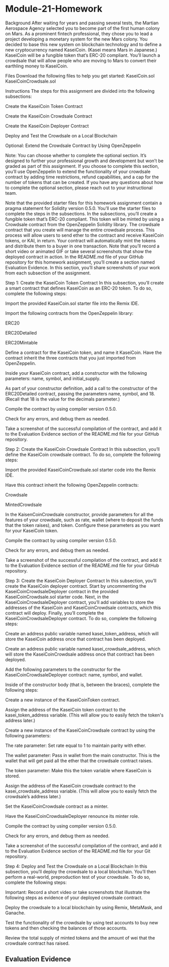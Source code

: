 # Module-21-Homework

Background
After waiting for years and passing several tests, the Martian Aerospace Agency selected you to become part of the first human colony on Mars. As a prominent fintech professional, they chose you to lead a project developing a monetary system for the new Mars colony. You decided to base this new system on blockchain technology and to define a new cryptocurrency named KaseiCoin. (Kasei means Mars in Japanese.)
KaseiCoin will be a fungible token that’s ERC-20 compliant. You’ll launch a crowdsale that will allow people who are moving to Mars to convert their earthling money to KaseiCoin.

Files
Download the following files to help you get started:
KaseiCoin.sol
KaseiCoinCrowdsale.sol

Instructions
The steps for this assignment are divided into the following subsections:


Create the KaseiCoin Token Contract


Create the KaseiCoin Crowdsale Contract


Create the KaseiCoin Deployer Contract


Deploy and Test the Crowdsale on a Local Blockchain


Optional: Extend the Crowdsale Contract by Using OpenZeppelin

Note: You can choose whether to complete the optional section. It’s designed to further your professional growth and development but won’t be graded as part of this assignment. If you choose to complete this section, you’ll use OpenZeppelin to extend the functionality of your crowdsale contract by adding time restrictions, refund capabilities, and a cap for the number of tokens that can be created. If you have any questions about how to complete the optional section, please reach out to your instructional team.



Note that the provided starter files for this homework assignment contain a pragma statement for Solidity version 0.5.0. You’ll use the starter files to complete the steps in the subsections.
In the subsections, you’ll create a fungible token that’s ERC-20 compliant. This token will be minted by using a Crowdsale contract from the OpenZeppelin Solidity library.
The crowdsale contract that you create will manage the entire crowdsale process. This process will allow users to send ether to the contract and receive KaseiCoin tokens, or KAI, in return. Your contract will automatically mint the tokens and distribute them to a buyer in one transaction.
Note that you’ll record a short video or animated GIF or take several screenshots that show the deployed contract in action.
In the README.md file of your GitHub repository for this homework assignment, you’ll create a section named Evaluation Evidence. In this section, you’ll share screenshots of your work from each subsection of the assignment.

Step 1: Create the KaseiCoin Token Contract
In this subsection, you’ll create a smart contract that defines KaseiCoin as an ERC-20 token. To do so, complete the following steps:


Import the provided KaseiCoin.sol starter file into the Remix IDE.


Import the following contracts from the OpenZeppelin library:


ERC20


ERC20Detailed


ERC20Mintable




Define a contract for the KaseiCoin token, and name it KaseiCoin. Have the contract inherit the three contracts that you just imported from OpenZeppelin.


Inside your KaseiCoin contract, add a constructor with the following parameters: name, symbol, and initial_supply.


As part of your constructor definition, add a call to the constructor of the ERC20Detailed contract, passing the parameters name, symbol, and 18. (Recall that 18 is the value for the decimals parameter.)


Compile the contract by using compiler version 0.5.0.


Check for any errors, and debug them as needed.


Take a screenshot of the successful compilation of the contract, and add it to the Evaluation Evidence section of the README.md file for your GitHub repository.



Step 2: Create the KaseiCoin Crowdsale Contract
In this subsection, you’ll define the KaseiCoin crowdsale contract. To do so, complete the following steps:


Import the provided KaseiCoinCrowdsale.sol starter code into the Remix IDE.


Have this contract inherit the following OpenZeppelin contracts:


Crowdsale


MintedCrowdsale




In the KaisenCoinCrowdsale constructor, provide parameters for all the features of your crowdsale, such as rate, wallet (where to deposit the funds that the token raises), and token. Configure these parameters as you want for your KaseiCoin token.


Compile the contract by using compiler version 0.5.0.


Check for any errors, and debug them as needed.


Take a screenshot of the successful compilation of the contract, and add it to the Evaluation Evidence section of the README.md file for your GitHub repository.



Step 3: Create the KaseiCoin Deployer Contract
In this subsection, you’ll create the KaseiCoin deployer contract. Start by uncommenting the KaseiCoinCrowdsaleDeployer contract in the provided KaseiCoinCrowdsale.sol starter code.
Next, in the KaseiCoinCrowdsaleDeployer contract, you’ll add variables to store the addresses of the KaseiCoin and KaseiCoinCrowdsale contracts, which this contract will deploy. Finally, you’ll complete the KaseiCoinCrowdsaleDeployer contract. To do so, complete the following steps:


Create an address public variable named kasei_token_address, which will store the KaseiCoin address once that contract has been deployed.


Create an address public variable named kasei_crowdsale_address, which will store the KaseiCoinCrowdsale address once that contract has been deployed.


Add the following parameters to the constructor for the KaseiCoinCrowdsaleDeployer contract: name, symbol, and wallet.


Inside of the constructor body (that is, between the braces), complete the following steps:


Create a new instance of the KaseiCoinToken contract.


Assign the address of the KaseiCoin token contract to the kasei_token_address variable. (This will allow you to easily fetch the token's address later.)


Create a new instance of the KaseiCoinCrowdsale contract by using the following parameters:


The rate parameter: Set rate equal to 1 to maintain parity with ether.


The wallet parameter: Pass in wallet from the main constructor. This is the wallet that will get paid all the ether that the crowdsale contract raises.


The token parameter: Make this the token variable where KaseiCoin is stored.




Assign the address of the KaseiCoin crowdsale contract to the kasei_crowdsale_address variable. (This will allow you to easily fetch the crowdsale’s address later.)


Set the KaseiCoinCrowdsale contract as a minter.


Have the KaseiCoinCrowdsaleDeployer renounce its minter role.




Compile the contract by using compiler version 0.5.0.


Check for any errors, and debug them as needed.


Take a screenshot of the successful compilation of the contract, and add it to the Evaluation Evidence section of the README.md file for your Git repository.



Step 4: Deploy and Test the Crowdsale on a Local Blockchain
In this subsection, you’ll deploy the crowdsale to a local blockchain. You’ll then perform a real-world, preproduction test of your crowdsale. To do so, complete the following steps:

Important: Record a short video or take screenshots that illustrate the following steps as evidence of your deployed crowdsale contract.



Deploy the crowdsale to a local blockchain by using Remix, MetaMask, and Ganache.


Test the functionality of the crowdsale by using test accounts to buy new tokens and then checking the balances of those accounts.


Review the total supply of minted tokens and the amount of wei that the crowdsale contract has raised.

## Evaluation Evidence

